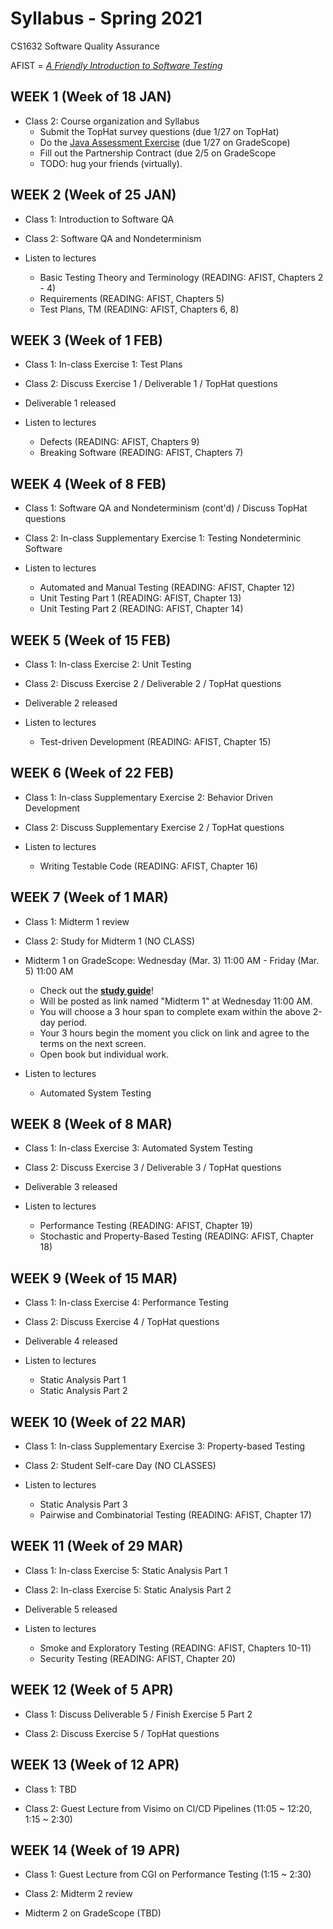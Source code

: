 # Syllabus - Spring 2021
CS1632 Software Quality Assurance

AFIST = [_A Friendly Introduction to Software Testing_](software-quality-assurance-textbook.pdf)

## WEEK 1 (Week of 18 JAN)

* Class 2: Course organization and Syllabus
  * Submit the TopHat survey questions (due 1/27 on TopHat)
  * Do the [Java Assessment Exercise](exercises/0) (due 1/27 on GradeScope)
  * Fill out the Partnership Contract (due 2/5 on GradeScope
  * TODO: hug your friends (virtually).
  
## WEEK 2 (Week of 25 JAN)

* Class 1: Introduction to Software QA

* Class 2: Software QA and Nondeterminism

* Listen to lectures 
  * Basic Testing Theory and Terminology (READING: AFIST, Chapters 2 - 4)
  * Requirements (READING: AFIST, Chapters 5)
  * Test Plans, TM (READING: AFIST, Chapters 6, 8)

## WEEK 3 (Week of 1 FEB)
  
* Class 1: In-class Exercise 1: Test Plans 

* Class 2: Discuss Exercise 1 / Deliverable 1 / TopHat questions

* Deliverable 1 released 

* Listen to lectures 
  * Defects (READING: AFIST, Chapters 9)
  * Breaking Software (READING: AFIST, Chapters 7)

## WEEK 4 (Week of 8 FEB)

* Class 1: Software QA and Nondeterminism (cont'd) / Discuss TopHat questions

* Class 2: In-class Supplementary Exercise 1: Testing Nondeterminic Software

* Listen to lectures 
  * Automated and Manual Testing (READING: AFIST, Chapter 12)
  * Unit Testing Part 1 (READING: AFIST, Chapter 13)
  * Unit Testing Part 2 (READING: AFIST, Chapter 14)

## WEEK 5 (Week of 15 FEB)

* Class 1: In-class Exercise 2: Unit Testing 

* Class 2: Discuss Exercise 2 / Deliverable 2 / TopHat questions

* Deliverable 2 released 

* Listen to lectures 
  * Test-driven Development (READING: AFIST, Chapter 15)

## WEEK 6 (Week of 22 FEB)

* Class 1: In-class Supplementary Exercise 2: Behavior Driven Development 

* Class 2: Discuss Supplementary Exercise 2 / TopHat questions

* Listen to lectures 
  * Writing Testable Code (READING: AFIST, Chapter 16)

## WEEK 7 (Week of 1 MAR)

* Class 1: Midterm 1 review

* Class 2: Study for Midterm 1 (NO CLASS)

* Midterm 1 on GradeScope: Wednesday (Mar. 3) 11:00 AM - Friday (Mar. 5) 11:00 AM
  * Check out the **[study guide](/study_guides/midterm_1_study_guide.md)**!
  * Will be posted as link named "Midterm 1" at Wednesday 11:00 AM.
  * You will choose a 3 hour span to complete exam within the above 2-day period.
  * Your 3 hours begin the moment you click on link and agree to the terms on the next screen.
  * Open book but individual work.
  
* Listen to lectures 
  * Automated System Testing

## WEEK 8 (Week of 8 MAR)

* Class 1: In-class Exercise 3: Automated System Testing 

* Class 2: Discuss Exercise 3 / Deliverable 3 / TopHat questions

* Deliverable 3 released 

* Listen to lectures 
  * Performance Testing (READING: AFIST, Chapter 19)
  * Stochastic and Property-Based Testing (READING: AFIST, Chapter 18)

## WEEK 9 (Week of 15 MAR)

* Class 1: In-class Exercise 4: Performance Testing 

* Class 2: Discuss Exercise 4 / TopHat questions

* Deliverable 4 released 

* Listen to lectures 
  * Static Analysis Part 1
  * Static Analysis Part 2

## WEEK 10 (Week of 22 MAR)

* Class 1: In-class Supplementary Exercise 3: Property-based Testing 

* Class 2: Student Self-care Day (NO CLASSES) 

* Listen to lectures 
  * Static Analysis Part 3
  * Pairwise and Combinatorial Testing (READING: AFIST, Chapter 17)

## WEEK 11 (Week of 29 MAR)

* Class 1: In-class Exercise 5: Static Analysis Part 1 

* Class 2: In-class Exercise 5: Static Analysis Part 2 

* Deliverable 5 released 

* Listen to lectures 
  * Smoke and Exploratory Testing (READING: AFIST, Chapters 10-11)
  * Security Testing (READING: AFIST, Chapter 20)
  
## WEEK 12 (Week of 5 APR)

* Class 1: Discuss Deliverable 5 / Finish Exercise 5 Part 2

* Class 2: Discuss Exercise 5 / TopHat questions


## WEEK 13 (Week of 12 APR)

* Class 1: TBD

* Class 2: Guest Lecture from Visimo on CI/CD Pipelines (11:05 ~ 12:20, 1:15 ~ 2:30)

## WEEK 14 (Week of 19 APR)

* Class 1: Guest Lecture from CGI on Performance Testing (1:15 ~ 2:30)

* Class 2: Midterm 2 review

* Midterm 2 on GradeScope (TBD)
